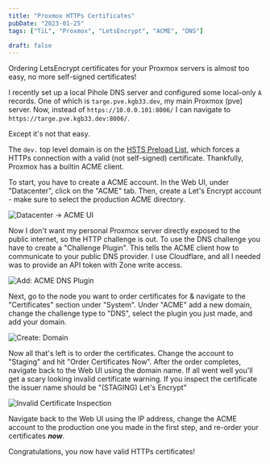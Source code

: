 ```yaml
---
title: "Proxmox HTTPs Certificates"
pubDate: "2023-01-25"
tags: ["TiL", "Proxmox", "LetsEncrypt", "ACME", "DNS"]

draft: false
---
```

Ordering LetsEncrypt certificates for your Proxmox servers is almost too easy,
no more self-signed certificates!

<!--more-->

I recently set up a local Pihole DNS server and configured some local-only `A`
records. One of which is `targe.pve.kgb33.dev`, my main Proxmox (pve) server.
Now, instead of `https://10.0.0.101:8006/` I can navigate to
`https://targe.pve.kgb33.dev:8006/`.


Except it's not that easy.


The `dev.` top level domain is on the [HSTS Preload
List](https://hstspreload.org/?domain=dev), which forces a HTTPs connection
with a valid (not self-signed) certificate. Thankfully, Proxmox has a builtin
ACME client.

To start, you have to create a ACME account. In the Web UI, under
"Datacenter", click on the "ACME" tab.
Then, create a Let's Encrypt account - make sure to select the production ACME directory.

![Datacenter -> ACME UI](../../static/images/til/2023-02-25-proxmox-https-certs/datacenter-ui.png)


Now I don't want my personal Proxmox server directly exposed to the public
internet, so the HTTP challenge is out. To use the DNS challenge you have to
create a "Challenge Plugin". This tells the ACME client how to communicate to
your public DNS provider. I use Cloudflare, and all I needed was to provide an API token with Zone write access.

![Add: ACME DNS Plugin](../../static/images/til/2023-02-25-proxmox-https-certs/add-acme-plugin.png)


Next, go to the node you want to order certificates for & navigate to the
"Certificates" section under "System". Under "ACME" add a new domain, change
the challenge type to "DNS", select the plugin you just made, and add your
domain.

![Create: Domain](../../static/images/til/2023-02-25-proxmox-https-certs/create-domain.png)

Now all that's left is to order the certificates. Change the account to "Staging" and hit "Order Certificates Now".
After the order completes, navigate back to the Web UI using the domain name. If all went well you'll get a scary looking
invalid certificate warning. If you inspect the certificate the issuer name should be "(STAGING) Let's Encrypt"

![Invalid Certificate Inspection](../../static/images/til/2023-02-25-proxmox-https-certs/certificate-inspection.png)

Navigate back to the Web UI using the IP address, change the ACME account to the production one you made in the first
step, and re-order your certificates ***now***.

Congratulations, you now have valid HTTPs certificates!
